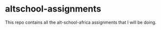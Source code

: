 # altschool-assignments
This repo contains all the alt-school-africa assignments that I will be doing.
